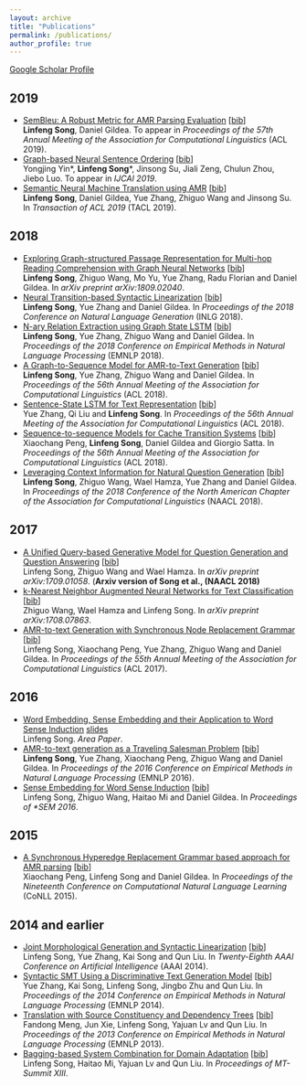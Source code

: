 ```yaml
---
layout: archive
title: "Publications"
permalink: /publications/
author_profile: true
---
```


[Google Scholar Profile](https://scholar.google.com/citations?user=yWZdmLYAAAAJ&hl=en)

## 2019

* [SemBleu: A Robust Metric for AMR Parsing Evaluation](https://arxiv.org/abs/1905.10726) \[[bib]()\] <br>
<b>Linfeng Song</b>, Daniel Gildea.
To appear in <i>Proceedings of the 57th Annual Meeting of the Association for Computational Linguistics</i> (ACL 2019).
* [Graph-based Neural Sentence Ordering]() \[[bib]()\] <br>
Yongjing Yin\*, <b>Linfeng Song</b>\*, Jinsong Su, Jiali Zeng, Chulun Zhou, Jiebo Luo.
To appear in <i>IJCAI 2019</i>.
* [Semantic Neural Machine Translation using AMR](https://arxiv.org/abs/1902.07282) \[[bib](https://www.aclweb.org/anthology/papers/Q/Q19/Q19-1002.bib)\] <br>
<b>Linfeng Song</b>, Daniel Gildea, Yue Zhang, Zhiguo Wang and Jinsong Su. 
In <i>Transaction of ACL 2019</i> (TACL 2019).

## 2018

* [Exploring Graph-structured Passage Representation for Multi-hop Reading Comprehension with Graph Neural Networks](https://arxiv.org/abs/1809.02040) \[[bib](https://scholar.googleusercontent.com/scholar.bib?q=info:DuAA2YllzmsJ:scholar.google.com/&output=citation&scisdr=CgXjdayXEPy2rQiRrlk:AAGBfm0AAAAAXO6UtlmuWgws8cn5qM1iVjWKNQP_T_92&scisig=AAGBfm0AAAAAXO6Uth90ScLVnYbKx5XHp32abVYkSOeJ&scisf=4&ct=citation&cd=-1&hl=en)\] <br>
<b>Linfeng Song</b>, Zhiguo Wang, Mo Yu, Yue Zhang, Radu Florian and Daniel Gildea.
In <i>arXiv preprint arXiv:1809.02040</i>.
* [Neural Transition-based Syntactic Linearization](https://arxiv.org/abs/1810.09609) \[[bib](https://scholar.googleusercontent.com/scholar.bib?q=info:Tu0gE5HhypYJ:scholar.google.com/&output=citation&scisdr=CgXjdayXEPy2rQiQVbQ:AAGBfm0AAAAAXO6VTbQnEp2yHPgp4aGwpo-KIlGbDdIo&scisig=AAGBfm0AAAAAXO6VTbJVZ6S6R0BhYIPkmHzMd-_eEWDn&scisf=4&ct=citation&cd=-1&hl=en&scfhb=1)\] <br>
<b>Linfeng Song</b>, Yue Zhang and Daniel Gildea.
In <i>Proceedings of the 2018 Conference on Natural Language Generation</i> (INLG 2018).
* [N-ary Relation Extraction using Graph State LSTM](https://arxiv.org/abs/1808.09101) \[[bib](https://scholar.googleusercontent.com/scholar.bib?q=info:ucB7bdDquRIJ:scholar.google.com/&output=citation&scisdr=CgXjdayXEPy2rQiQlkk:AAGBfm0AAAAAXO6VjknINsVx58uqL2v-oidLznHRhY2T&scisig=AAGBfm0AAAAAXO6Vji-IEb9dLQwmvxMeq2jBac0f_qJi&scisf=4&ct=citation&cd=-1&hl=en&scfhb=1)\] <br>
<b>Linfeng Song</b>, Yue Zhang, Zhiguo Wang and Daniel Gildea.
In <i>Proceedings of the 2018 Conference on Empirical Methods in Natural Language Processing</i> (EMNLP 2018).
* [A Graph-to-Sequence Model for AMR-to-Text Generation](https://arxiv.org/abs/1805.02473) \[[bib](https://scholar.googleusercontent.com/scholar.bib?q=info:_DcLI2orXFQJ:scholar.google.com/&output=citation&scisdr=CgXjdayXEPy2rQiTEYs:AAGBfm0AAAAAXO6WCYti45NIjUHoFqebCU7EBPpzdLwy&scisig=AAGBfm0AAAAAXO6WCRo4QuxjPCShRwD6B2m2IxJKENOJ&scisf=4&ct=citation&cd=-1&hl=en&scfhb=1)\] <br>
<b>Linfeng Song</b>, Yue Zhang, Zhiguo Wang and Daniel Gildea.
In <i>Proceedings of the 56th Annual Meeting of the Association for Computational Linguistics</i> (ACL 2018).
* [Sentence-State LSTM for Text Representation](https://arxiv.org/abs/1805.02474) \[[bib](https://scholar.googleusercontent.com/scholar.bib?q=info:jfWoOOOxnYsJ:scholar.google.com/&output=citation&scisdr=CgXjdayXEPy2rQiTs1E:AAGBfm0AAAAAXO6Wq1HwmiEhLwaVJCILSnhSc9ltE6Td&scisig=AAGBfm0AAAAAXO6Wq7W1L9RhusXIOfdBCOakqG3uUnqb&scisf=4&ct=citation&cd=-1&hl=en&scfhb=1)\] <br>
Yue Zhang, Qi Liu and <b>Linfeng Song</b>.
In <i>Proceedings of the 56th Annual Meeting of the Association for Computational Linguistics</i> (ACL 2018).
* [Sequence-to-sequence Models for Cache Transition Systems](https://www.aclweb.org/anthology/P18-1171) \[[bib](https://scholar.googleusercontent.com/scholar.bib?q=info:K_wLacsa11YJ:scholar.google.com/&output=citation&scisdr=CgXjdayXEPy2rQiT-Jc:AAGBfm0AAAAAXO6W4JcVLohxnfl_AQgZCNLvmR_jtWWx&scisig=AAGBfm0AAAAAXO6W4BiUmbc03E4Y48l2E8iRu9-V5RLK&scisf=4&ct=citation&cd=-1&hl=en&scfhb=1)\] <br>
Xiaochang Peng, <b>Linfeng Song</b>, Daniel Gildea and Giorgio Satta.
In <i>Proceedings of the 56th Annual Meeting of the Association for Computational Linguistics</i> (ACL 2018).
* [Leveraging Context Information for Natural Question Generation](https://www.aclweb.org/anthology/N18-2090) \[[bib](https://scholar.googleusercontent.com/scholar.bib?q=info:84ZYbfvjyv0J:scholar.google.com/&output=citation&scisdr=CgXjdayXEPy2rQiSXNs:AAGBfm0AAAAAXO6XRNv9V8uldQsugYK78MUuzWPAx_EP&scisig=AAGBfm0AAAAAXO6XRLPFFkstfUaL7rgwyrF0gRtvOLi1&scisf=4&ct=citation&cd=-1&hl=en&scfhb=1)\] <br>
<b>Linfeng Song</b>, Zhiguo Wang, Wael Hamza, Yue Zhang and Daniel Gildea.
In <i>Proceedings of the 2018 Conference of the North American Chapter of the Association for Computational Linguistics</i> (NAACL 2018).

## 2017

* [A Unified Query-based Generative Model for Question Generation and Question Answering](https://arxiv.org/abs/1709.01058) \[[bib](https://scholar.googleusercontent.com/scholar.bib?q=info:xWsVooSlwDUJ:scholar.google.com/&output=citation&scisdr=CgXjdayXEPy2rQiSbvA:AAGBfm0AAAAAXO6XdvBRRno2ZRlr6LsGS92xd3OZuPwQ&scisig=AAGBfm0AAAAAXO6XdiUyXCKcMtYLKomlappGM2HZQ2Iu&scisf=4&ct=citation&cd=-1&hl=en&scfhb=1)\] <br>
Linfeng Song, Zhiguo Wang and Wael Hamza.
In <i>arXiv preprint arXiv:1709.01058</i>. (<b>Arxiv version of Song et al., (NAACL 2018)</b>
* [k-Nearest Neighbor Augmented Neural Networks for Text Classification](https://arxiv.org/abs/1708.07863) \[[bib](https://scholar.googleusercontent.com/scholar.bib?q=info:Vo-SBAMptCcJ:scholar.google.com/&output=citation&scisdr=CgXjdayXEPy2rQiSv8o:AAGBfm0AAAAAXO6Xp8pYsNHevucDnY5kGa8-Ugv7Unfo&scisig=AAGBfm0AAAAAXO6XpwwnfQKm2z_uN6HuJSygb4uilyO-&scisf=4&ct=citation&cd=-1&hl=en)\] <br>
Zhiguo Wang, Wael Hamza and Linfeng Song.
In <i>arXiv preprint arXiv:1708.07863</i>.
* [AMR-to-text Generation with Synchronous Node Replacement Grammar](https://arxiv.org/abs/1702.00500) \[[bib](https://scholar.googleusercontent.com/scholar.bib?q=info:Q7URgUZ7_08J:scholar.google.com/&output=citation&scisdr=CgXjdayXEPy2rQiS65o:AAGBfm0AAAAAXO6X85q867GdvzB7Wj9Bq1CA2lselhAZ&scisig=AAGBfm0AAAAAXO6X8yDAA4DjhGyPRclurzRvxgn_dLPb&scisf=4&ct=citation&cd=-1&hl=en&scfhb=1)\] <br>
Linfeng Song, Xiaochang Peng, Yue Zhang, Zhiguo Wang and Daniel Gildea.
In <i>Proceedings of the 55th Annual Meeting of the Association for Computational Linguistics</i> (ACL 2017).

## 2016

* [Word Embedding, Sense Embedding and their Application to Word Sense Induction](https://www.cs.rochester.edu/~lsong10/papers/area.pdf) [slides](https://www.cs.rochester.edu/~lsong10/papers/area_pres.pdf) <br>
Linfeng Song. <i>Area Paper</i>.
* [AMR-to-text generation as a Traveling Salesman Problem](https://arxiv.org/abs/1609.07451) \[[bib](https://scholar.googleusercontent.com/scholar.bib?q=info:lE1SUYLeRIMJ:scholar.google.com/&output=citation&scisdr=CgXjdayXEPy2rQica2Y:AAGBfm0AAAAAXO6Zc2ZicOMRTWMpRlA1REdRfzXZImbk&scisig=AAGBfm0AAAAAXO6Zc05EoYOShg_U9cEyhpR3hcGAziAN&scisf=4&ct=citation&cd=-1&hl=en&scfhb=1)\] <br>
<b>Linfeng Song</b>, Yue Zhang, Xiaochang Peng, Zhiguo Wang and Daniel Gildea.
In <i>Proceedings of the 2016 Conference on Empirical Methods in Natural Language Processing</i> (EMNLP 2016).
* [Sense Embedding for Word Sense Induction](https://arxiv.org/abs/1606.05409) \[[bib](https://scholar.googleusercontent.com/scholar.bib?q=info:OLszhGjjdooJ:scholar.google.com/&output=citation&scisdr=CgXjdayXEPy2rQifE3o:AAGBfm0AAAAAXO6aC3ouk9ICT6opvryMTzZFU4euauYV&scisig=AAGBfm0AAAAAXO6aCyweqUhOBo6fe6staVYcoDRNYFp9&scisf=4&ct=citation&cd=-1&hl=en&scfhb=1)\] <br>
Linfeng Song, Zhiguo Wang, Haitao Mi and Daniel Gildea.
In <i>Proceedings of *SEM 2016</i>.

## 2015

* [A Synchronous Hyperedge Replacement Grammar based approach for AMR parsing](https://www.aclweb.org/anthology/K15-1004) \[[bib](https://scholar.googleusercontent.com/scholar.bib?q=info:7f6en5p2u0MJ:scholar.google.com/&output=citation&scisdr=CgXjdayXEPy2rQifKZQ:AAGBfm0AAAAAXO6aMZR1oZwefSsXASzDtp__zA33Qa7M&scisig=AAGBfm0AAAAAXO6aMQql0YZU0RAqCR7EzlTVRlazVjvV&scisf=4&ct=citation&cd=-1&hl=en)\] <br>
Xiaochang Peng, Linfeng Song and Daniel Gildea.
In <i>Proceedings of the Nineteenth Conference on Computational Natural Language Learning</i> (CoNLL 2015).

## 2014 and earlier

* [Joint Morphological Generation and Syntactic Linearization](https://www.aaai.org/ocs/index.php/AAAI/AAAI14/paper/download/8214/8603) \[[bib](https://scholar.googleusercontent.com/scholar.bib?q=info:wkXl8-P2VZ4J:scholar.google.com/&output=citation&scisdr=CgXjdayXEPy2rQifZSE:AAGBfm0AAAAAXO6afSEUUlCSmGpSov2He37wqJxAGjK0&scisig=AAGBfm0AAAAAXO6afQSP6mol5NTZaP9ZduZWWifj3G_n&scisf=4&ct=citation&cd=-1&hl=en)\] <br>
Linfeng Song, Yue Zhang, Kai Song and Qun Liu.
In <i>Twenty-Eighth AAAI Conference on Artificial Intelligence</i> (AAAI 2014).
* [Syntactic SMT Using a Discriminative Text Generation Model](https://www.aclweb.org/anthology/D14-1021) \[[bib](https://scholar.googleusercontent.com/scholar.bib?q=info:eybcFZ-O-rUJ:scholar.google.com/&output=citation&scisdr=CgXjdayXEPy2rQifuVM:AAGBfm0AAAAAXO6aoVOlIIPWovdvFAQ3ZKnpD1sX3u44&scisig=AAGBfm0AAAAAXO6aoRsXVVMGSktK0Uc4ZRtmoVGM0b5u&scisf=4&ct=citation&cd=-1&hl=en)\] <br>
Yue Zhang, Kai Song, Linfeng Song, Jingbo Zhu and Qun Liu.
In <i>Proceedings of the 2014 Conference on Empirical Methods in Natural Language Processing</i> (EMNLP 2014).
* [Translation with Source Constituency and Dependency Trees](https://www.aclweb.org/anthology/D13-1108) \[[bib](https://scholar.googleusercontent.com/scholar.bib?q=info:Yk-ZIeX1fwQJ:scholar.google.com/&output=citation&scisdr=CgXjdayXEPy2rQifyH8:AAGBfm0AAAAAXO6a0H_3kIkHzY4WHUiT41HW3ZUwHied&scisig=AAGBfm0AAAAAXO6a0AGFp5d9shHU3BjCHX-W--i1Fcca&scisf=4&ct=citation&cd=-1&hl=en)\] <br>
Fandong Meng, Jun Xie, Linfeng Song, Yajuan Lv and Qun Liu.
In <i>Proceedings of the 2013 Conference on Empirical Methods in Natural Language Processing</i> (EMNLP 2013).
* [Bagging-based System Combination for Domain Adaptation](http://www.mt-archive.info/10/MTS-2011-Song.pdf) \[[bib](https://scholar.googleusercontent.com/scholar.bib?q=info:qVA0l1hES1cJ:scholar.google.com/&output=citation&scisdr=CgXjdayXEPy2rQieHhk:AAGBfm0AAAAAXO6bBhlMbiQrt2xAqxdr9SQvED-7LClP&scisig=AAGBfm0AAAAAXO6bBiGwqhxRvFYojUlWfRefnv7Pvftw&scisf=4&ct=citation&cd=-1&hl=en)\] <br>
Linfeng Song, Haitao Mi, Yajuan Lv and Qun Liu.
In <i>Proceedings of MT-Summit XIII</i>.
